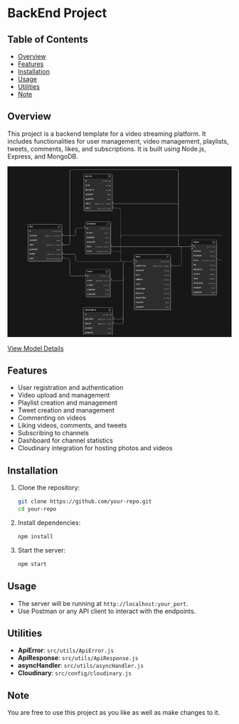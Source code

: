 # BackEnd Project

## Table of Contents
- [Overview](#overview)
- [Features](#features)
- [Installation](#installation)
- [Usage](#usage)
- [Utilities](#utilities)
- [Note](#note)

## Overview
This project is a backend template for a video streaming platform. It includes functionalities for user management, video management, playlists, tweets, comments, likes, and subscriptions. It is built using Node.js, Express, and MongoDB.

![Model Image](ModelImage.png)

[View Model Details](https://app.eraser.io/workspace/5YkJbZ1bUavMNLKys1k3?origin=share)

## Features
- User registration and authentication
- Video upload and management
- Playlist creation and management
- Tweet creation and management
- Commenting on videos
- Liking videos, comments, and tweets
- Subscribing to channels
- Dashboard for channel statistics
- Cloudinary integration for hosting photos and videos

## Installation
1. Clone the repository:
    ```sh
    git clone https://github.com/your-repo.git
    cd your-repo
    ```

2. Install dependencies:
    ```sh
    npm install
    ```

3. Start the server:
    ```sh
    npm start
    ```

## Usage
- The server will be running at `http://localhost:your_port`.
- Use Postman or any API client to interact with the endpoints.

## Utilities
- **ApiError**: `src/utils/ApiError.js`
- **ApiResponse**: `src/utils/ApiResponse.js`
- **asyncHandler**: `src/utils/asyncHandler.js`
- **Cloudinary**: `src/config/cloudinary.js`

## Note
You are free to use this project as you like as well as make changes to it.